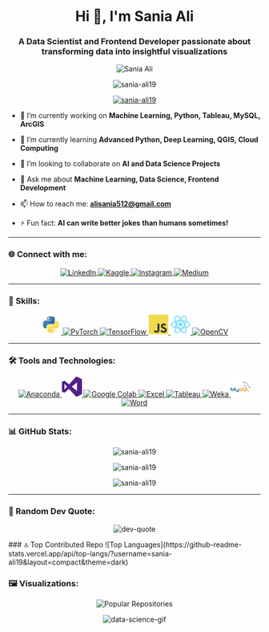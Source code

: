 <h1 align="center">Hi 👋, I'm Sania Ali</h1>
<h3 align="center">A Data Scientist and Frontend Developer passionate about transforming data into insightful visualizations</h3>

<p align="center">
  <img src="https://avatars.githubusercontent.com/u/179963682?v=4" alt="Sania Ali" width="200" />
</p>

<p align="center">
  <img src="https://komarev.com/ghpvc/?username=sania-ali19&label=Profile%20views&color=0e75b6&style=flat" alt="sania-ali19" />
</p>

<p align="center">
  <a href="https://github.com/ryo-ma/github-profile-trophy">
    <img src="https://github-profile-trophy.vercel.app/?username=sania-ali19&row=1&column=7&theme=white" alt="sania-ali19" />
  </a>
</p>

- 🔭 I’m currently working on **Machine Learning, Python, Tableau, MySQL, ArcGIS**

- 🌱 I’m currently learning **Advanced Python, Deep Learning, QGIS, Cloud Computing**

- 👯 I’m looking to collaborate on **AI and Data Science Projects**

- 💬 Ask me about **Machine Learning, Data Science, Frontend Development**

- 📫 How to reach me: **alisania512@gmail.com**

- ⚡ Fun fact: **AI can write better jokes than humans sometimes!**

---

### 🌐 Connect with me:
<p align="center">
  <a href="https://linkedin.com/in/sania-ali-74b2712a6" target="blank">
    <img align="center" src="https://raw.githubusercontent.com/rahuldkjain/github-profile-readme-generator/master/src/images/icons/Social/linked-in-alt.svg" alt="LinkedIn" height="30" width="40" />
  </a>
  <a href="https://kaggle.com/sania_ali19" target="blank">
    <img align="center" src="https://raw.githubusercontent.com/rahuldkjain/github-profile-readme-generator/master/src/images/icons/Social/kaggle.svg" alt="Kaggle" height="30" width="40" />
  </a>
  <a href="https://instagram.com/seenualy" target="blank">
    <img align="center" src="https://raw.githubusercontent.com/rahuldkjain/github-profile-readme-generator/master/src/images/icons/Social/instagram.svg" alt="Instagram" height="30" width="40" />
  </a>
  <a href="https://medium.com/@ali" target="blank">
    <img align="center" src="https://raw.githubusercontent.com/rahuldkjain/github-profile-readme-generator/master/src/images/icons/Social/medium.svg" alt="Medium" height="30" width="40" />
  </a>
</p>

---

### 🚀 Skills:
<p align="center">
  <a href="https://www.python.org" target="_blank" rel="noreferrer">
    <img src="https://raw.githubusercontent.com/devicons/devicon/master/icons/python/python-original.svg" alt="Python" width="40" height="40" />
  </a>
  <a href="https://pytorch.org/" target="_blank" rel="noreferrer">
    <img src="https://www.vectorlogo.zone/logos/pytorch/pytorch-icon.svg" alt="PyTorch" width="40" height="40" />
  </a>
  <a href="https://www.tensorflow.org" target="_blank" rel="noreferrer">
    <img src="https://www.vectorlogo.zone/logos/tensorflow/tensorflow-icon.svg" alt="TensorFlow" width="40" height="40" />
  </a>
  <a href="https://developer.mozilla.org/en-US/docs/Web/JavaScript" target="_blank" rel="noreferrer">
    <img src="https://raw.githubusercontent.com/devicons/devicon/master/icons/javascript/javascript-original.svg" alt="JavaScript" width="40" height="40" />
  </a>
  <a href="https://reactjs.org/" target="_blank" rel="noreferrer">
    <img src="https://raw.githubusercontent.com/devicons/devicon/master/icons/react/react-original.svg" alt="React.js" width="40" height="40" />
  </a>
  <a href="https://opencv.org/" target="_blank" rel="noreferrer">
    <img src="https://www.vectorlogo.zone/logos/opencv/opencv-icon.svg" alt="OpenCV" width="40" height="40" />
  </a>
</p>

---

### 🛠️ Tools and Technologies:
<p align="center">
  <a href="https://www.anaconda.com/" target="_blank" rel="noreferrer">
    <img src="https://www.vectorlogo.zone/logos/anaconda/anaconda-icon.svg" alt="Anaconda" width="40" height="40" />
  </a>
  <a href="https://visualstudio.microsoft.com/" target="_blank" rel="noreferrer">
    <img src="https://raw.githubusercontent.com/devicons/devicon/master/icons/visualstudio/visualstudio-plain.svg" alt="Visual Studio" width="40" height="40" />
  </a>
  <a href="https://colab.research.google.com/" target="_blank" rel="noreferrer">
    <img src="https://www.vectorlogo.zone/logos/google_colab/google_colab-icon.svg" alt="Google Colab" width="40" height="40" />
  </a>
  <a href="https://www.microsoft.com/en-us/microsoft-365/excel" target="_blank" rel="noreferrer">
    <img src="https://www.vectorlogo.zone/logos/microsoft_excel/microsoft_excel-icon.svg" alt="Excel" width="40" height="40" />
  </a>
  <a href="https://www.tableau.com/" target="_blank" rel="noreferrer">
    <img src="https://www.vectorlogo.zone/logos/tableau/tableau-icon.svg" alt="Tableau" width="40" height="40" />
  </a>
  <a href="https://www.cs.waikato.ac.nz/ml/weka/" target="_blank" rel="noreferrer">
    <img src="https://upload.wikimedia.org/wikipedia/commons/7/7b/Weka_icon.svg" alt="Weka" width="40" height="40" />
  </a>
  <a href="https://www.mysql.com/" target="_blank" rel="noreferrer">
    <img src="https://raw.githubusercontent.com/devicons/devicon/master/icons/mysql/mysql-original-wordmark.svg" alt="MySQL" width="40" height="40" />
  </a>
  <a href="https://www.microsoft.com/en-us/microsoft-365/word" target="_blank" rel="noreferrer">
    <img src="https://www.vectorlogo.zone/logos/microsoft_word/microsoft_word-icon.svg" alt="Word" width="40" height="40" />
  </a>
</p>

---

### 📊 GitHub Stats:
<p align="center">
  <img src="https://github-readme-stats.vercel.app/api?username=sania-ali19&show_icons=true&theme=white" alt="sania-ali19" />
</p>

<p align="center">
  <img src="https://github-readme-streak-stats.herokuapp.com/?user=sania-ali19&theme=white" alt="sania-ali19" />
</p>

<p align="center">
  <img src="https://github-readme-stats.vercel.app/api/top-langs?username=sania-ali19&show_icons=true&locale=en&layout=compact&theme=white" alt="sania-ali19" />
</p>

---
### 💬 Random Dev Quote:
<p align="center">
  <img src="https://quotes-github-readme.vercel.app/api?type=horizontal&theme=white" alt="dev-quote" />
</p>
### 🔝 Top Contributed Repo
![Top Languages](https://github-readme-stats.vercel.app/api/top-langs/?username=sania-ali19&layout=compact&theme=dark)


  
### 🖼️ Visualizations:
<p align="center">
  <img src="https://media.giphy.com/media/L1R1tvI9svkIWwpVYr/giphy.gif" alt="Popular Repositories" width="600" height="400">
</p>
<p align="center">
  <img src="https://media.giphy.com/media/L1R1tvI9svkIWwpVYr/giphy.gif" alt="data-science-gif" width="600" height="300">
</p>



